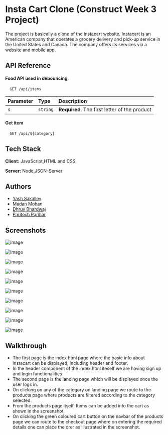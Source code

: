
# Insta Cart Clone (Construct Week 3 Project)

The project is basically a clone of the instacart website.
Instacart is an American company that operates a grocery delivery and pick-up service in the United States and Canada. The company offers its
services via a website and mobile app.

## API Reference

#### Food API used in debouncing.

```http
  GET /api/items
```

| Parameter | Type     | Description                |
| :-------- | :------- | :------------------------- |
| `s` | `string` | **Required**. The first letter of the product |

#### Get item

```http
  GET /api/${category}
```




## Tech Stack

**Client:** JavaScript,HTML and CSS.

**Server:** Node,JSON-Server


## Authors

- [Yash Sakalley](https://github.com/yashsakalley-1997)
- [Madan Mohan](https://github.com/Maddy-O)
- [Dhruv Bhardwaj](https://github.com/Dhruv-bhardwaj99)
- [Paritosh Parihar](https://github.com/i-am-parihar)



## Screenshots
![image](https://user-images.githubusercontent.com/44356948/150669043-fb6c095f-2c03-497d-bca0-92327a5c58ad.png)

![image](https://user-images.githubusercontent.com/44356948/150669067-3a65cabb-abb2-4c8e-b487-fa0ab7e1bbd1.png)

![image](https://user-images.githubusercontent.com/44356948/150669078-ca444dd3-09bb-4e86-9fab-be8b4c8eca0c.png)

![image](https://user-images.githubusercontent.com/44356948/150669097-afddd43d-f654-44d9-a7bd-3f81206f74b5.png)


![image](https://user-images.githubusercontent.com/44356948/150652494-c7784e6b-77ca-4f5b-ab40-dab25b5f2b25.png)

![image](https://user-images.githubusercontent.com/44356948/150652519-48f7b3c9-7d62-4f7a-9e3f-2815c62771c8.png)

![image](https://user-images.githubusercontent.com/44356948/150652538-55acaaa9-4876-44b5-b486-86d7ca3aa186.png)

![image](https://user-images.githubusercontent.com/44356948/150652561-ae743270-a64f-42fa-a5dc-6270d55beb3e.png)

![image](https://user-images.githubusercontent.com/44356948/150652644-f403fdc4-c275-481e-936a-3486427623fe.png)

![image](https://user-images.githubusercontent.com/44356948/150652652-b81dfabe-3763-405a-b27b-1dc67be11574.png)



## Walkthrough

- The first page is the index.html page where the basic info about instacart can be displayed, including header and footer.
- In the header component of the index.html iteself we are having sign up and login functionalities.
- The second page is the landing page which will be displayed once the user logs in.
- On clicking on any of the category on landing page we route to the products page where products are filtered according to the category selected.
- From the products page itself. Items can be added into the cart as shown in the screenshot.
- On clicking the green coloured cart button on the navbar of the products page we can route to the checkout page where on entering the required details one can place the orer as illustrated in the screenshot. 


